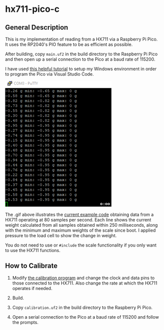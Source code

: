 # hx711-pico-c

## General Description

This is my implementation of reading from a HX711 via a Raspberry Pi Pico. It uses the RP2040's PIO feature to be as efficient as possible.

After building, copy `main.uf2` in the build directory to the Raspberry Pi Pico and then open up a serial connection to the Pico at a baud rate of 115200.

I have used [this helpful tutorial](https://paulbupejr.com/raspberry-pi-pico-windows-development/) to setup my Windows environment in order to program the Pico via Visual Studio Code.

![resources/hx711_serialout.gif](resources/hx711_serialout.gif)

The .gif above illustrates the [current example code](main.c) obtaining data from a HX711 operating at 80 samples per second. Each line shows the current weight calculated from all samples obtained within 250 milliseconds, along with the minimum and maximum weights of the scale since boot. I applied pressure to the load cell to show the change in weight.

You do not need to use or `#include` the scale functionality if you only want to use the HX711 functions.

## How to Calibrate

1. Modify [the calibration program](calibration.c#L68-L75) and change the clock and data pins to those connected to the HX711. Also change the rate at which the HX711 operates if needed.

2. Build.

3. Copy `calibration.uf2` in the build directory to the Raspberry Pi Pico.

4. Open a serial connection to the Pico at a baud rate of 115200 and follow the prompts.
